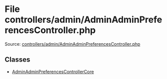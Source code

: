 File controllers/admin/AdminAdminPreferencesController.php
=========
Source: [controllers/admin/AdminAdminPreferencesController.php](https://github.com/PrestaShop/PrestaShop/blob/1.6.1.1/controllers/admin/AdminAdminPreferencesController.php)


Classes
-------

* [AdminAdminPreferencesControllerCore](class.AdminAdminPreferencesControllerCore.md)

